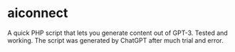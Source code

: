 # aiconnect
A quick PHP script that lets you generate content out of GPT-3. Tested and working. The script was generated by ChatGPT after much trial and error.
